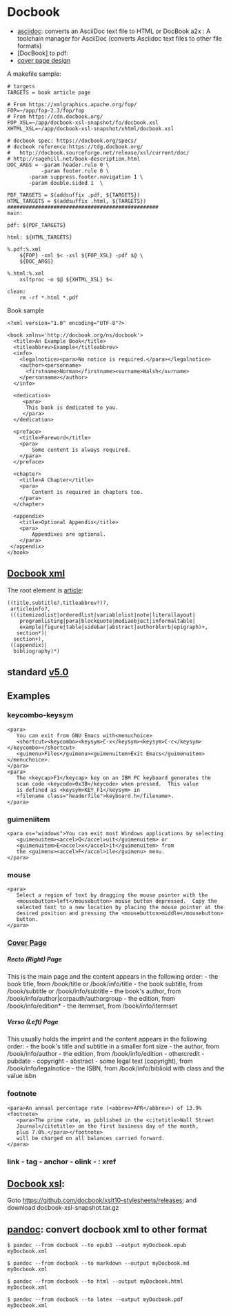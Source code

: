 # Docbook
- [asciidoc](http://asciidoc.org/): converts an AsciiDoc text file to HTML or DocBook 
    a2x : A toolchain manager for AsciiDoc (converts Asciidoc text files to other file formats) 
- [DocBook] to pdf:
- [cover page design](http://doccookbook.sourceforge.net/html/en/dbc.fo.cover.html)

A makefile sample:
```
# targets
TARGETS = book article page

# From https://xmlgraphics.apache.org/fop/
FOP=~/app/fop-2.3/fop/fop
# From https://cdn.docbook.org/
FOP_XSL=~/app/docbook-xsl-snapshot/fo/docbook.xsl
XHTML_XSL=~/app/docbook-xsl-snapshot/xhtml/docbook.xsl

# docbook spec: https://docbook.org/specs/
# docbook reference:https://tdg.docbook.org/ 
#   http://docbook.sourceforge.net/release/xsl/current/doc/
# http://sagehill.net/book-description.html
DOC_ARGS = -param header.rule 0 \
           -param footer.rule 0 \
	   -param suppress.footer.navigation 1 \
	   -param double.sided 1  \

PDF_TARGETS = $(addsuffix .pdf, ${TARGETS})
HTML_TARGETS = $(addsuffix .html, ${TARGETS})
#################################################
main: 

pdf: ${PDF_TARGETS}

html: ${HTML_TARGETS}

%.pdf:%.xml 
	${FOP} -xml $< -xsl ${FOP_XSL} -pdf $@ \
	${DOC_ARGS}

%.html:%.xml 
    xsltproc -o $@ ${XHTML_XSL} $<

clean:
    rm -rf *.html *.pdf
```

Book sample
```
<?xml version="1.0" encoding="UTF-8"?>

<book xmlns='http://docbook.org/ns/docbook'>
  <title>An Example Book</title>
  <titleabbrev>Example</titleabbrev>
  <info>
    <legalnotice><para>No notice is required.</para></legalnotice>
    <author><personname>
      <firstname>Norman</firstname><surname>Walsh</surname>
    </personname></author>
  </info>

  <dedication>
     <para>
      This book is dedicated to you.
     </para>
  </dedication>

  <preface>
    <title>Foreword</title>
    <para>
        Some content is always required.
    </para>
  </preface>

  <chapter>
    <title>A Chapter</title>
    <para>
        Content is required in chapters too.
    </para>
  </chapter>

  <appendix>
    <title>Optional Appendix</title>
    <para>
        Appendixes are optional.
    </para>
 </appendix>
</book>
```

## [Docbook xml](https://docbook.org/)
The root element is [article](https://docbook.org/schemas/sdocbook/elements/article.html):
```
((title,subtitle?,titleabbrev?)?,
 articleinfo?,
 (((itemizedlist|orderedlist|variablelist|note|literallayout|
    programlisting|para|blockquote|mediaobject|informaltable|
    example|figure|table|sidebar|abstract|authorblurb|epigraph)+,
   section*)|
  section+),
 ((appendix)|
  bibliography)*)
```
## standard [v5.0](https://www.oasis-open.org/standards#dbv5.0)

## Examples
### keycombo-keysym
```
<para>
   You can exit from GNU Emacs with<menuchoice>
   <shortcut><keycombo><keysym>C-x</keysym><keysym>C-c</keysym></keycombo></shortcut>
   <guimenu>Files</guimenu><guimenuitem>Exit Emacs</guimenuitem></menuchoice>.
</para>
<para>
   The <keycap>F1</keycap> key on an IBM PC keyboard generates the
   scan code <keycode>0x3B</keycode> when pressed.  This value
   is defined as <keysym>KEY_F1</keysym> in 
   <filename class="headerfile">keyboard.h</filename>.
</para>
```
### guimeniitem
```
<para os="windows">You can exit most Windows applications by selecting
   <guimenuitem><accel>Q</accel>uit</guimenuitem> or
   <guimenuitem>E<accel>x</accel>it</guimenuitem> from
   the <guimenu><accel>F</accel>ile</guimenu> menu.
</para>
```

### mouse
```
<para>
   Select a region of text by dragging the mouse pointer with the
   <mousebutton>left</mousebutton> mouse button depressed.  Copy the
   selected text to a new location by placing the mouse pointer at the
   desired position and pressing the <mousebutton>middle</mousebutton>
   button.
</para>
```

### [Cover Page](http://doccookbook.sourceforge.net/html/en/dbc.fo.cover.html)
##### Recto (Right) Page
This is the main page and the content appears in the following order:
    - the book title, from /book/title or /book/info/title
    - the book subtitle, from /book/subtitle or /book/info/subtitle
    - the book's author, from /book/info/author|corpauth/authorgroup
    - the edition, from /book/info/edition*
    - the itemmset, from /book/info/itermset

##### Verso (Left) Page
This usually holds the imprint and the content appears in the following order:
    - the book's title and subtitle in a smaller font size
    - the author, from /book/info/author
    - the edition, from /book/info/edition
    - othercredit
    - pubdate
    - copyright
    - abstract
    - some legal text (copyright), from /book/info/legalnotice
    - the ISBN, from /book/info/biblioid with class and the value isbn

### footnote
```
<para>An annual percentage rate (<abbrev>APR</abbrev>) of 13.9%<footnote>
   <para>The prime rate, as published in the <citetitle>Wall Street
   Journal</citetitle> on the first business day of the month,
   plus 7.0%.</para></footnote>
   will be charged on all balances carried forward.
</para>
```

### link - tag - anchor - olink -  : xref

## [Docbook xsl](https://cdn.docbook.org/): 
Goto https://github.com/docbook/xslt10-stylesheets/releases; and download docbook-xsl-snapshot.tar.gz

## [pandoc](http://pandoc.org/index.html): convert docbook xml to other format
```
$ pandoc --from docbook --to epub3 --output myDocbook.epub myDocbook.xml

$ pandoc --from docbook --to markdown --output myDocbook.md myDocbook.xml

$ pandoc --from docbook --to html --output myDocbook.html myDocbook.xml

$ pandoc --from docbook --to latex --output myDocbook.pdf myDocbook.xml
```
